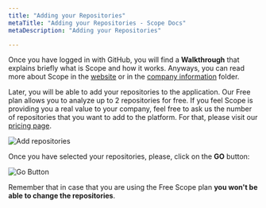 ```yaml
---
title: "Adding your Repositories"
metaTitle: "Adding your Repositories - Scope Docs"
metaDescription: "Adding your Repositories"

---
```


Once you have logged in with GitHub, you will find a **Walkthrough** that explains briefly what is Scope and how it works. Anyways, you can read more about Scope in the [website](https://scope.ink "website") or in the [company information](https://docs.scope.ink/company-information "company information") folder.

Later, you will be able to add your repositories to the application. Our Free plan allows you to analyze up to 2 repositories for free. If you feel Scope is providing you a real value to your company, feel free to ask us the number of repositories that you want to add to the platform. For that, please visit our [pricing page](https://scope.ink/pricing "pricing page").

![Add repositories](https://user-images.githubusercontent.com/48650098/81053693-c8653980-8ec5-11ea-9078-03debd3bd3a4.png)

Once you have selected your repositories, please, click on the **GO** button:

![Go Button](https://user-images.githubusercontent.com/48650098/81053771-e894f880-8ec5-11ea-9f26-dd2860adda1a.png)

Remember that in case that you are using the Free Scope plan **you won't be able to change the repositories**.